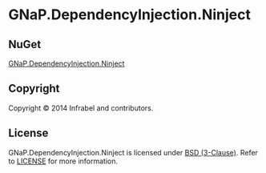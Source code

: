 GNaP.DependencyInjection.Ninject
================================

## NuGet

[GNaP.DependencyInjection.Ninject](https://www.nuget.org/packages/GNaP.DependencyInjection.Ninject/)

## Copyright

Copyright © 2014 Infrabel and contributors.

## License

GNaP.DependencyInjection.Ninject is licensed under [BSD (3-Clause)](http://choosealicense.com/licenses/bsd-3-clause/ "Read more about the BSD (3-Clause) License"). Refer to [LICENSE](https://github.com/infrabel/GNaP.DependencyInjection.Ninject/blob/master/LICENSE) for more information.
